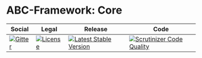 # ABC-Framework: Core

<table>
<thead>
<tr>
<th>Social</th>
<th>Legal</th>
<th>Release</th>
<th>Code</th>
</tr>
</thead>
<tbody>
<tr>
<td>
<a href="https://gitter.im/SetBased/php-abc?utm_source=badge&utm_medium=badge&utm_campaign=pr-badge"><img src="https://badges.gitter.im/SetBased/php-abc.svg" alt="Gitter"/></a>
</td>
<td>
<a href="https://packagist.org/packages/setbased/abc-core"><img src="https://poser.pugx.org/setbased/abc-core/license" alt="License"/></a>
</td>
<td>
<a href="https://packagist.org/packages/setbased/abc-core"><img src="https://poser.pugx.org/setbased/abc-core/v/stable" alt="Latest Stable Version"/></a><br/>
</td>
<td>
<a href="https://scrutinizer-ci.com/g/SetBased/php-abc-core/?branch=master"><img src="https://scrutinizer-ci.com/g/SetBased/php-abc-core/badges/quality-score.png?b=master" alt="Scrutinizer Code Quality"/></a><br/>
</td>
</tr>
</tbody>
</table>

